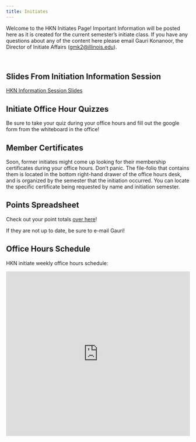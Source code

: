 ```yaml
---
title: Initiates  
---
```


Welcome to the HKN Initiates Page! Important Information will be posted here as it is created for the current semester’s initiate class. If you have any questions about any of the content here please email Gauri Konanoor, the Director of Initiate Affairs (gmk2@illinois.edu).

<br />

Slides From Initiation Information Session
---
[HKN Information Session Slides](https://docs.google.com/presentation/d/1Mqgfye1jbE2LOK9fpRT25_FM8fl3UGgo71JTYh6Ckyk/edit?usp=sharing)

Initiate Office Hour Quizzes
---------------------------
Be sure to take your quiz during your office hours and fill out the google form from the whiteboard in the office!

Member Certificates
---
Soon, former initiates might come up looking for their membership certificates during your office hours. Don’t panic. The file-folio that contains them is located in the bottom right-hand drawer of the office hours desk, and is organized by the semester that the initiation occurred. You can locate the specific certificate being requested by name and initiation semester.

Points Spreadsheet
---
Check out your point totals [over here](https://docs.google.com/spreadsheets/d/1AJhKx--6ogv4UgvOEEeYc0687etw2WwHajkEep3sRJ0/edit)!

If they are not up to date, be sure to e-mail Gauri!


Office Hours Schedule
---------------------
HKN initiate weekly office hours schedule:

<iframe src="https://docs.google.com/spreadsheets/d/e/2PACX-1vRn2EnVkzGfVf4dVpYtg1OstdSCTCUzwtL8lgqhpyPYWE2NGcQn1EoL_axbZCRSxw574vGyBP8CMqj6/pubhtml?gid=0&amp;single=true&amp;widget=true&amp;headers=false" width="100%" height="450vh" frameborder="0"></iframe>
